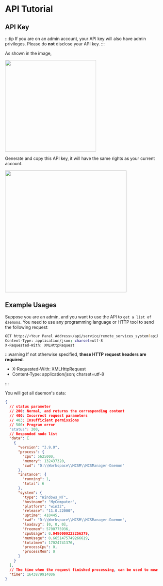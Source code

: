 # API Tutorial

## API Key

:::tip
If you are on an admin account, your API key will also have admin privileges. Please do <b>not</b> disclose your API key.
:::

As shown in the image,

<img src="../images/zh_cn/to_user_info.png" style="width:300px" />

Generate and copy this API key, it will have the same rights as your current account.

<img src="../images/zh_cn/getkey.png" style="width:400px" />

## Example Usages

Suppose you are an admin, and you want to use the API to `get a list of daemons`. You need to use any programming language or HTTP tool to send the following request:

```bash
GET http://<Your Panel Address>/api/service/remote_services_system?apikey=<Your Api Key>
Content-Type: application/json; charset=utf-8
X-Requested-With: XMLHttpRequest
```

:::warning
If not otherwise specified, **these HTTP request headers are required**.

- X-Requested-With: XMLHttpRequest
- Content-Type: application/json; charset=utf-8

:::

You will get all daemon's data:

```json
{
  // status parameter
  // 200: Normal, and returns the corresponding content
  // 400: Incorrect request parameters
  // 403: Insufficient permissions
  // 500: Program error
  "status": 200,
  // Responded node list
  "data": [
    {
      "version": "3.9.0",
      "process": {
        "cpu": 5625000,
        "memory": 132437320,
        "cwd": "D:\\Workspace\\MCSM\\MCSManager-Daemon"
      },
      "instance": {
        "running": 1,
        "total": 6
      },
      "system": {
        "type": "Windows_NT",
        "hostname": "MyComputer",
        "platform": "win32",
        "release": "11.0.22000",
        "uptime": 410445,
        "cwd": "D:\\Workspace\\MCSM\\MCSManager-Daemon",
        "loadavg": [0, 0, 0],
        "freemem": 5700775936,
        "cpuUsage": 0.0490009222256379,
        "memUsage": 0.6651475749266619,
        "totalmem": 17024741376,
        "processCpu": 0,
        "processMem": 0
      }
    }
  ],
  // The time when the request finished processing, can be used to measure latency.
  "time": 1643879914006
}
```
